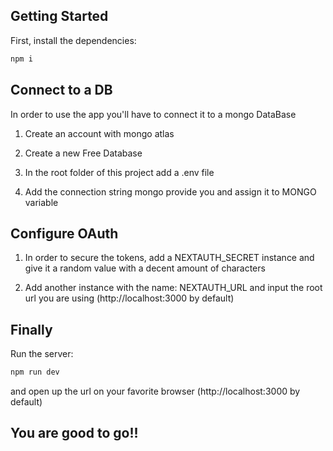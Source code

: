 
## Getting Started

First, install the dependencies: 

```bash
npm i
```
## Connect to a DB 

In order to use the app you'll have to connect it to a mongo DataBase

1. Create an account with mongo atlas

2. Create a new Free Database

3. In the root folder of this project add a .env file

4. Add the connection string mongo provide you and assign it to MONGO variable

## Configure OAuth

1. In order to secure the tokens, add a NEXTAUTH_SECRET instance and give it a random value with a decent amount of characters

2. Add another instance with the name: NEXTAUTH_URL and input the root url you are using (http://localhost:3000 by default) 
## Finally
Run the server: 

```bash
npm run dev
```
and open up the url on your favorite browser (http://localhost:3000 by default)
## You are good to go!!